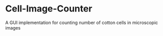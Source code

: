 # Cell-Image-Counter
A GUI implementation for counting number of cotton cells in microscopic images
